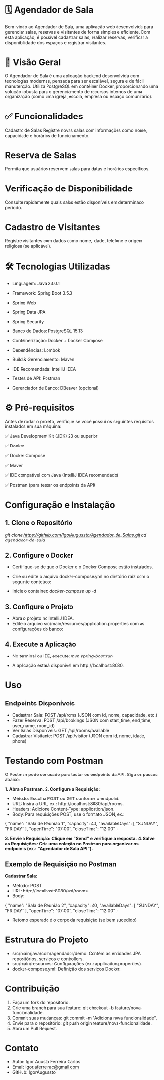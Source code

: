 # 🗓️ Agendador de Sala
Bem-vindo ao Agendador de Sala, uma aplicação web desenvolvida para gerenciar salas, reservas e visitantes de forma simples e eficiente. Com esta aplicação, é possível cadastrar salas, realizar reservas, verificar a disponibilidade dos espaços e registrar visitantes.

# 📌 Visão Geral
O Agendador de Sala é uma aplicação backend desenvolvida com tecnologias modernas, pensada para ser escalável, segura e de fácil manutenção. Utiliza PostgreSQL em contêiner Docker, proporcionando uma solução robusta para o gerenciamento de recursos internos de uma organização (como uma igreja, escola, empresa ou espaço comunitário).

# ✅ Funcionalidades
Cadastro de Salas
Registre novas salas com informações como nome, capacidade e horários de funcionamento.

# Reserva de Salas
Permita que usuários reservem salas para datas e horários específicos.

# Verificação de Disponibilidade
Consulte rapidamente quais salas estão disponíveis em determinado período.

# Cadastro de Visitantes
Registre visitantes com dados como nome, idade, telefone e origem religiosa (se aplicável).

# 🛠️ Tecnologias Utilizadas
 - Linguagem: Java 23.0.1

 - Framework: Spring Boot 3.5.3

 - Spring Web

 - Spring Data JPA

 - Spring Security

 - Banco de Dados: PostgreSQL 15.13

 - Contêinerização: Docker + Docker Compose

 - Dependências: Lombok

 - Build & Gerenciamento: Maven

 - IDE Recomendada: IntelliJ IDEA

 - Testes de API: Postman

 - Gerenciador de Banco: DBeaver (opcional)

# ⚙️ Pré-requisitos
Antes de rodar o projeto, verifique se você possui os seguintes requisitos instalados em sua máquina:

✅ Java Development Kit (JDK) 23 ou superior

✅ Docker

✅ Docker Compose

✅ Maven

✅ IDE compatível com Java (IntelliJ IDEA recomendado)

✅ Postman (para testar os endpoints da API)

# Configuração e Instalação
## 1. Clone o Repositório

*git clone https://github.com/IgorAugussto/Agendador_de_Salas.git*
*cd agendador-de-sala*

## 2. Configure o Docker
 - Certifique-se de que o Docker e o Docker Compose estão instalados.
 - Crie ou edite o arquivo docker-compose.yml no diretório raiz com o seguinte conteúdo:

 - Inicie o container:
*docker-compose up -d*

## 3. Configure o Projeto
 - Abra o projeto no IntelliJ IDEA.
 - Edite o arquivo src/main/resources/application.properties com as configurações do banco:

## 4. Execute a Aplicação
 - No terminal ou IDE, execute:
*mvn spring-boot:run*

 - A aplicação estará disponível em http://localhost:8080.

# Uso
## Endpoints Disponíveis
 - Cadastrar Sala: POST /api/roms (JSON com id, nome, capacidade, etc.)
 - Fazer Reserva: POST /api/bookings (JSON com start_time, end_time, user_name, room_id)
 - Ver Salas Disponíveis: GET /api/rooms/available
 - Cadastrar Visitante: POST /api/visitor (JSON com id, nome, idade, phone)
# Testando com Postman
O Postman pode ser usado para testar os endpoints da API. Siga os passos abaixo:

**1. Abra o Postman.**
**2. Configure a Requisição:**
 - Método: Escolha POST ou GET conforme o endpoint.
 - URL: Insira a URL, ex.: http://localhost:8080/api/rooms.
 - Headers: Adicione Content-Type: application/json.
 - Body: Para requisições POST, use o formato JSON, ex.:

{
    "name": "Sala de Reunião 1",
    "capacity": 40,
    "availableDays": [
        "SUNDAY",
        "FRIDAY"
    ],
    "openTime": "07:00",
    "closeTime": "12:00"
}

**3. Envie a Requisição: Clique em "Send" e verifique a resposta.**
**4. Salve as Requisições: Crie uma coleção no Postman para organizar os endpoints (ex.: "Agendador de Sala API").**

## Exemplo de Requisição no Postman
**Cadastrar Sala:**
 - Método: POST
 - URL: http://localhost:8080/api/rooms
 - Body:

{
    "name": "Sala de Reunião 2",
    "capacity": 40,
    "availableDays": [
        "SUNDAY",
        "FRIDAY"
    ],
    "openTime": "07:00",
    "closeTime": "12:00"
}

 - Retorno esperado é o corpo da requisição (se bem sucedido)

# Estrutura do Projeto
 - src/main/java/com/agendador/demo: Contém as entidades JPA, repositórios, serviços e controllers.
 - src/main/resources: Configurações (ex.: application.properties).
 - docker-compose.yml: Definição dos serviços Docker.

# Contribuição
1. Faça um fork do repositório.
2. Crie uma branch para sua feature: git checkout -b feature/nova-funcionalidade.
3. Commit suas mudanças: git commit -m "Adiciona nova funcionalidade".
4. Envie para o repositório: git push origin feature/nova-funcionalidade.
5. Abra um Pull Request.

# Contato
 - Autor: Igor Auusto Ferreira Carlos
 - Email: igor.aferreirac@gmail.com
 - GitHub: IgorAugussto
